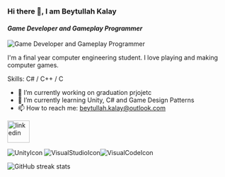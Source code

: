 ### Hi there 👋, I am Beytullah Kalay
#### *Game Developer and Gameplay Programmer*
![Game Developer and Gameplay Programmer](https://pbs.twimg.com/profile_images/1331536290542743552/Hl3uW02w_400x400.jpg)

I'm a final year computer engineering student. I love playing and making computer games. 

Skills: C# / C++ / C

- 🔭 I’m currently working on graduation prjojetc 
- 🌱 I’m currently learning Unity, C# and Game Design Patterns 
- 📫 How to reach me: beytullah.kalay@outlook.com 


[<img src='https://cdn-icons-png.flaticon.com/512/174/174857.png' alt='linkedin' height='50'>](https://www.linkedin.com/in/https://www.linkedin.com/in/beytullah-kalay//)  


![UnityIcon](https://img.icons8.com/ios-filled/2x/ffffff/unity.png) ![VisualStudioIcon](https://img.icons8.com/color/2x/visual-studio-2019.png)![VisualCodeIcon](https://img.icons8.com/fluency/2x/visual-studio-code-2019.png)



![GitHub streak stats](https://github-readme-streak-stats.herokuapp.com/?user=BeytullahKalay)  


